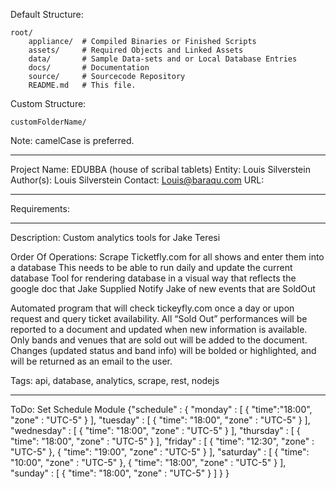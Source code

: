 Default Structure:

    root/
        appliance/  # Compiled Binaries or Finished Scripts
        assets/     # Required Objects and Linked Assets
        data/       # Sample Data-sets and or Local Database Entries
        docs/       # Documentation
        source/     # Sourcecode Repository
        README.md   # This file.

Custom Structure:

    customFolderName/

Note: camelCase is preferred.

---

Project Name: EDUBBA (house of scribal tablets)
Entity: Louis Silverstein
Author(s): Louis Silverstein
Contact: Louis@baraqu.com
URL:

---

Requirements:

---

Description: Custom analytics tools for Jake Teresi

Order Of Operations:
Scrape Ticketfly.com for all shows and enter them into a database
This needs to be able to run daily and update the current database
Tool for rendering database in a visual way that reflects the google doc that Jake Supplied
Notify Jake of new events that are SoldOut

Automated program that will check tickeyfly.com once a day or upon request and
query ticket availability. All “Sold Out” performances will be reported to a document and updated
when new information is available. Only bands and venues that are sold out will be added to the
document. Changes (updated status and band info) will be bolded or highlighted, and will be
returned as an email to the user.

Tags: api, database, analytics, scrape, rest, nodejs

---

ToDo:
        Set Schedule Module
        {"schedule" : {
            "monday" : [
                {
                    "time":"18:00",
                    "zone" : "UTC-5"
                }
            ],
            "tuesday" : [
                {
                    "time": "18:00",
                    "zone" : "UTC-5"
                }
            ],
            "wednesday" : [
                {
                    "time": "18:00",
                    "zone" : "UTC-5"
                }
            ],
            "thursday"  : [
               {
                   "time": "18:00",
                   "zone" : "UTC-5"
               }
            ],
            "friday" : [
                {
                    "time": "12:30",
                    "zone" : "UTC-5"
                },
                {
                    "time": "19:00",
                    "zone" : "UTC-5"
                }
            ],
            "saturday" : [
                {
                    "time": "10:00",
                    "zone" : "UTC-5"
                },
                {
                    "time": "18:00",
                    "zone" : "UTC-5"
                }
            ],
            "sunday"  : [
               {
                   "time": "18:00",
                   "zone" : "UTC-5"
               }
            ]
        }
    }
